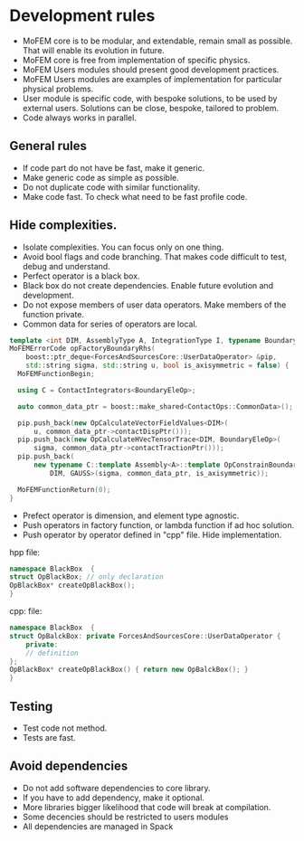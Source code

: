 # Development rules

- MoFEM core is to be modular, and extendable, remain small as possible. That will enable its evolution in future.
- MoFEM core is free from implementation of specific physics. 	
- MoFEM Users modules should present good development practices. 
- MoFEM Users modules are examples of implementation for particular physical problems.
- User module is specific code, with bespoke solutions, to be used by external 
users. Solutions can be close, bespoke, tailored to problem.
- Code always works in parallel.

## General rules

- If code part do not have be fast, make it generic.
- Make generic code as simple as possible.
- Do not duplicate code with similar functionality.
- Make code fast. To check what need to be fast profile code.

## Hide complexities.

- Isolate complexities. You can focus only on one thing. 
- Avoid bool flags and code branching. That makes code difficult to test, debug and understand.
- Perfect operator is a black box. 
- Black box do not create dependencies. Enable future evolution and development.
- Do not expose members of user data operators. Make members of the function private. 
- Common data for series of operators are local. 

```c++
template <int DIM, AssemblyType A, IntegrationType I, typename BoundaryEleOp>
MoFEMErrorCode opFactoryBoundaryRhs(
    boost::ptr_deque<ForcesAndSourcesCore::UserDataOperator> &pip,
    std::string sigma, std::string u, bool is_axisymmetric = false) {
  MoFEMFunctionBegin;

  using C = ContactIntegrators<BoundaryEleOp>;

  auto common_data_ptr = boost::make_shared<ContactOps::CommonData>();

  pip.push_back(new OpCalculateVectorFieldValues<DIM>(
      u, common_data_ptr->contactDispPtr()));
  pip.push_back(new OpCalculateHVecTensorTrace<DIM, BoundaryEleOp>(
      sigma, common_data_ptr->contactTractionPtr()));
  pip.push_back(
      new typename C::template Assembly<A>::template OpConstrainBoundaryRhs<
          DIM, GAUSS>(sigma, common_data_ptr, is_axisymmetric));

  MoFEMFunctionReturn(0);
}
```

- Prefect operator is dimension, and element type agnostic.
- Push operators in factory function, or lambda function if ad hoc solution.
- Push operator by operator defined in "cpp" file. Hide implementation.

hpp file:
```c++
namespace BlackBox  {
struct OpBlackBox; // only declaration
OpBlackBox* createOpBlackBox();
}
```

cpp: file:
```c++
namespace BlackBox  {
struct OpBalckBox: private ForcesAndSourcesCore::UserDataOperator {
	private:
	// definition
};
OpBlackBox* createOpBlackBox() { return new OpBalckBox(); }
}
```

## Testing

- Test code not method.
- Tests are fast.

## Avoid dependencies

- Do not add software dependencies to core library.
- If you have to add dependency, make it optional.
- More libraries bigger likelihood that code will break at compilation.
- Some decencies should be restricted to users modules
- All dependencies are managed in Spack

